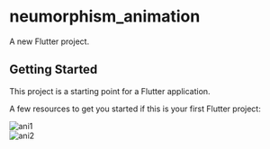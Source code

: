 # neumorphism_animation

A new Flutter project.

## Getting Started

This project is a starting point for a Flutter application.

A few resources to get you started if this is your first Flutter project:



![ani1](https://user-images.githubusercontent.com/86792533/192199960-fca6ff53-0225-4cd6-8b6a-f732093da339.png)\
![ani2](https://user-images.githubusercontent.com/86792533/192199967-a7de1f3b-fffd-47fa-8da6-7769e16a8774.png)
